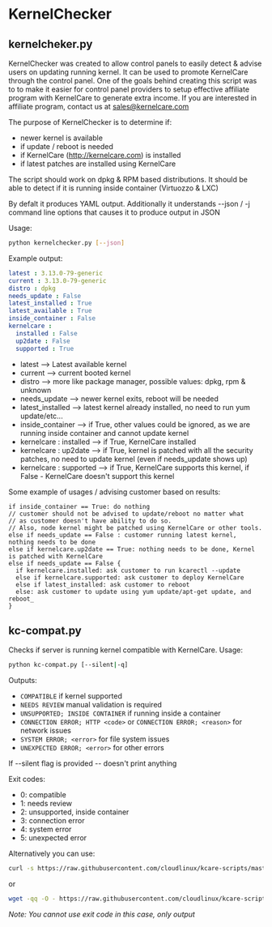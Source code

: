 # KernelChecker

## kernelcheker.py
KernelChecker was created to allow control panels to easily detect & advise
users on updating running kernel. It can be used to promote KernelCare
through the control panel. One of the goals behind creating this script was to to make it easier for control
panel providers to setup effective affiliate program with KernelCare to generate extra income.
If you are interested in affiliate program, contact us at sales@kernelcare.com


The purpose of KernelChecker is to determine if:
  * newer kernel is available
  * if update / reboot is needed
  * if KernelCare (http://kernelcare.com) is installed
  * if latest patches are installed using KernelCare


The script should work on dpkg & RPM based distributions. It should be able to detect if it is running inside container (Virtuozzo & LXC)

By defalt it produces YAML output. Additionally it understands --json / -j command line options that causes it to produce output in JSON

Usage:
```bash
python kernelchecker.py [--json]
```

Example output:
```YAML
latest : 3.13.0-79-generic
current : 3.13.0-79-generic
distro : dpkg
needs_update : False
latest_installed : True
latest_available : True
inside_container : False
kernelcare :
  installed : False
  up2date : False
  supported : True
```

* latest --> Latest available kernel
* current --> current booted kernel
* distro --> more like package manager, possible values: dpkg, rpm & unknown
* needs_update --> newer kernel exits, reboot will be needed
* latest_installed --> latest kernel already installed, no need to run yum update/etc...
* inside_container --> if True, other values could be ignored, as we are running inside container and cannot update kernel
* kernelcare : installed --> if True, KernelCare installed
* kernelcare : up2date --> if True, kernel is patched with all the security patches, no need to update kernel (even if needs_update shows up)
* kernelcare : supported --> if True, KernelCare supports this kernel, if False - KernelCare doesn't support this kernel

Some example of usages / advising customer based on results:

```
if inside_container == True: do nothing
// customer should not be advised to update/reboot no matter what
// as customer doesn't have ability to do so. 
// Also, node kernel might be patched using KernelCare or other tools.
else if needs_update == False : customer running latest kernel, nothing needs to be done
else if kernelcare.up2date == True: nothing needs to be done, Kernel is patched with KernelCare
else if needs_update == False {
  if kernelcare.installed: ask customer to run kcarectl --update
  else if kernelcare.supported: ask customer to deploy KernelCare
  else if latest_installed: ask customer to reboot
  else: ask customer to update using yum update/apt-get update, and reboot_
}
```


## kc-compat.py
Checks if server is running kernel compatible with KernelCare.
Usage:
```bash
python kc-compat.py [--silent|-q]
```

Outputs:
- `COMPATIBLE` if kernel supported
- `NEEDS REVIEW` manual validation is required
- `UNSUPPORTED; INSIDE CONTAINER` if running inside a container
- `CONNECTION ERROR; HTTP <code>` or `CONNECTION ERROR; <reason>` for network issues
- `SYSTEM ERROR; <error>` for file system issues
- `UNEXPECTED ERROR; <error>` for other errors

If --silent flag is provided -- doesn't print anything

Exit codes:
- 0: compatible
- 1: needs review
- 2: unsupported, inside container
- 3: connection error
- 4: system error
- 5: unexpected error

Alternatively you can use: 
```bash
curl -s https://raw.githubusercontent.com/cloudlinux/kcare-scripts/master/kc-compat.py | python
```

or
```bash
wget -qq -O - https://raw.githubusercontent.com/cloudlinux/kcare-scripts/master/kc-compat.py | python
```

_Note: You cannot use exit code in this case, only output_

